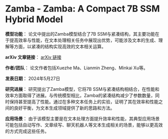 # Zamba - Zamba: A Compact 7B SSM Hybrid Model

**模型功能**：
论文中提出的Zamba模型结合了7B SSM与紧凑结构，其主要功能在于提高效率与性能，在文本处理相关任务中展现出优势，可能涉及文本的生成、理解等方面，以紧凑的结构实现高效的文本相关运算。

**arXiv 文章链接**：
[arXiv 链接](https://arxiv.org/abs/2405.16712)

**作者/团队**：
论文作者包括Xuezhe Ma、Lianmin Zheng、Minkai Xu等。

**发表日期**：
2024年5月27日

**研究进展**：
研究提出了Zamba模型，它将7B SSM与紧凑结构相结合，在性能和效率方面取得了进展。与传统模型相比，Zamba的紧凑结构减少了参数数量，同时保持甚至提高了性能。通过在多种文本任务上的实验，证明了其在效率和性能之间的良好平衡，为文本生成领域提供了新的思路和方法。

**应用场景**：
由于该模型主要是在文本处理方面提升效率和性能，其典型应用场景可能包括自动写作、文章续写、聊天机器人等文本生成相关的场景，能够以更高效的方式完成这些任务。